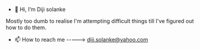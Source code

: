 - 👋 Hi, I’m Diji solanke

Mostly too dumb to realise I'm attempting difficult things till I've figured out how to do them.

- 📫 How to reach me -----> diji.solanke@yahoo.com

